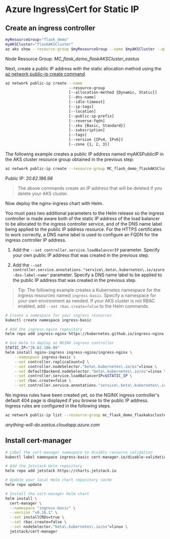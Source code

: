 # Azure Ingress\Cert for Static IP

## Create an ingress controller

```bash
myResourceGroup="flask_demo"
myAKSCluster="flaskAKSCluster"
az aks show --resource-group $myResourceGroup --name $myAKSCluster --query nodeResourceGroup -o tsv
```
Node Resource Group: *MC_flask_demo_flaskAKSCluster_eastus*

Next, create a public IP address with the static allocation method using the [az network public-ip create command](https://docs.microsoft.com/en-us/cli/azure/network/public-ip?view=azure-cli-latest#az_network_public_ip_create).

```bash
az network public-ip create --name
                            --resource-group
                            [--allocation-method {Dynamic, Static}]
                            [--dns-name]
                            [--idle-timeout]
                            [--ip-tags]
                            [--location]
                            [--public-ip-prefix]
                            [--reverse-fqdn]
                            [--sku {Basic, Standard}]
                            [--subscription]
                            [--tags]
                            [--version {IPv4, IPv6}]
                            [--zone {1, 2, 3}]
```

The following example creates a public IP address named myAKSPublicIP in the AKS cluster resource group obtained in the previous step:

```bash
az network public-ip create --resource-group MC_flask_demo_flaskAKSCluster_eastus --name myAKSPublicIP --sku Standard --allocation-method static --query publicIp.ipAddress -o tsv
```

Public IP: *20.62.186.98*

> The above commands create an IP address that will be deleted if you delete your AKS cluster.

Now deploy the nginx-ingress chart with Helm.

You must pass two additional parameters to the Helm release so the ingress controller is made aware both of the static IP address of the load balancer to be allocated to the ingress controller service, and of the DNS name label being applied to the public IP address resource. For the HTTPS certificates to work correctly, a DNS name label is used to configure an FQDN for the ingress controller IP address.

1. Add the ```--set controller.service.loadBalancerIP``` parameter. Specify your own public IP address that was created in the previous step.  

2. Add the ```--set controller.service.annotations."service\.beta\.kubernetes\.io/azure-dns-label-name"``` parameter. Specify a DNS name label to be applied to the public IP address that was created in the previous step.  


> Tip: The following example creates a Kubernetes namespace for the ingress resources named ```ingress-basic```. Specify a namespace for your own environment as needed. If your AKS cluster is not RBAC enabled, add ```--set rbac.create=false``` to the Helm commands.

```bash
# Create a namespace for your ingress resources
kubectl create namespace ingress-basic

# Add the ingress-nginx repository
helm repo add ingress-nginx https://kubernetes.github.io/ingress-nginx

# Use Helm to deploy an NGINX ingress controller
STATIC_IP="20.62.186.98"
helm install nginx-ingress ingress-nginx/ingress-nginx \
    --namespace ingress-basic \
    --set controller.replicaCount=2 \
    --set controller.nodeSelector."beta\.kubernetes\.io/os"=linux \
    --set defaultBackend.nodeSelector."beta\.kubernetes\.io/os"=linux \
    --set controller.service.loadBalancerIP=$STATIC_IP \
    --set rbac.create=false \
    --set controller.service.annotations."service\.beta\.kubernetes\.io/azure-dns-label-name"="anything-will-do"
```

No ingress rules have been created yet, so the NGINX ingress controller's default 404 page is displayed if you browse to the public IP address. Ingress rules are configured in the following steps.

```bash
az network public-ip list --resource-group mc_flask_demo_flaskakscluster_eastus --query "[?name=='myAKSPublicIP'].[dnsSettings.fqdn]" -o tsv
```

*anything-will-do.eastus.cloudapp.azure.com*

## Install cert-manager


```bash
# Label the cert-manager namespace to disable resource validation
kubectl label namespace ingress-basic cert-manager.io/disable-validation=true

# Add the Jetstack Helm repository
helm repo add jetstack https://charts.jetstack.io

# Update your local Helm chart repository cache
helm repo update

# Install the cert-manager Helm chart
helm install \
  cert-manager \
  --namespace "ingress-basic" \
  --version "v0.16.1" \
  --set installCRDs=true \
  --set rbac.create=false \
  --set nodeSelector."beta\.kubernetes\.io/os"=linux \
  jetstack/cert-manager
```

